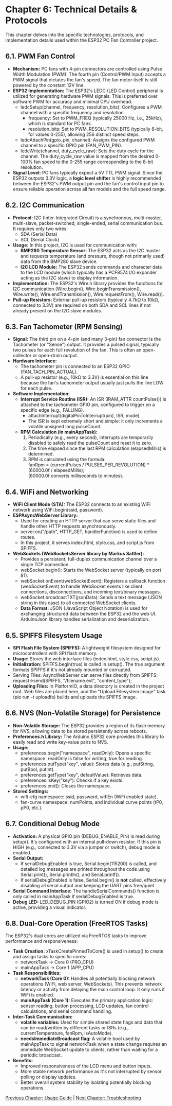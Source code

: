 # **Chapter 6: Technical Details & Protocols**

This chapter delves into the specific technologies, protocols, and implementation details used within the ESP32 PC Fan Controller project.

## **6.1. PWM Fan Control**

* **Mechanism:** PC fans with 4-pin connectors are controlled using Pulse Width Modulation (PWM). The fourth pin (Control/PWM Input) accepts a PWM signal that dictates the fan's speed. The fan motor itself is still powered by the constant 12V line.  
* **ESP32 Implementation:** The ESP32's LEDC (LED Control) peripheral is utilized for generating hardware PWM signals. This is preferred over software PWM for accuracy and minimal CPU overhead.  
  * ledcSetup(channel, frequency, resolution\_bits): Configures a PWM channel with a specific frequency and resolution.  
    * frequency: Set to PWM\_FREQ (typically 25000 Hz, i.e., 25kHz), which is standard for PC fans.  
    * resolution\_bits: Set to PWM\_RESOLUTION\_BITS (typically 8-bit, for values 0-255), allowing 256 distinct speed steps.  
  * ledcAttachPin(gpio\_pin, channel): Assigns the configured PWM channel to a specific GPIO pin (FAN\_PWM\_PIN).  
  * ledcWrite(channel, duty\_cycle\_raw): Sets the duty cycle for the channel. The duty\_cycle\_raw value is mapped from the desired 0-100% fan speed to the 0-255 range corresponding to the 8-bit resolution.  
* **Signal Level:** PC fans typically expect a 5V TTL PWM signal. Since the ESP32 outputs 3.3V logic, a **logic level shifter** is highly recommended between the ESP32's PWM output pin and the fan's control input pin to ensure reliable operation across all fan models and the full speed range.

## **6.2. I2C Communication**

* **Protocol:** I2C (Inter-Integrated Circuit) is a synchronous, multi-master, multi-slave, packet-switched, single-ended, serial communication bus. It requires only two wires:  
  * SDA (Serial Data)  
  * SCL (Serial Clock)  
* **Usage:** In this project, I2C is used for communication with:  
  * **BMP280 Temperature Sensor:** The ESP32 acts as the I2C master and requests temperature (and pressure, though not primarily used) data from the BMP280 slave device.  
  * **I2C LCD Module:** The ESP32 sends commands and character data to the LCD module (which typically has a PCF8574 I/O expander acting as the I2C slave) to display information.  
* **Implementation:** The ESP32's Wire.h library provides the functions for I2C communication (Wire.begin(), Wire.beginTransmission(), Wire.write(), Wire.endTransmission(), Wire.requestFrom(), Wire.read()).  
* **Pull-up Resistors:** External pull-up resistors (typically 4.7kΩ to 10kΩ, connected to 3.3V) are required on both SDA and SCL lines if not already present on the I2C slave modules.

## **6.3. Fan Tachometer (RPM Sensing)**

* **Signal:** The third pin on a 4-pin (and many 3-pin) fan connector is the Tachometer (or "Sense") output. It provides a pulsed signal, typically two pulses for each full revolution of the fan. This is often an open-collector or open-drain output.  
* **Hardware Interface:**  
  * The tachometer pin is connected to an ESP32 GPIO (FAN\_TACH\_PIN\_ACTUAL).  
  * A pull-up resistor (e.g., 10kΩ to 3.3V) is essential on this line because the fan's tachometer output usually just pulls the line LOW for each pulse.  
* **Software Implementation:**  
  * **Interrupt Service Routine (ISR):** An ISR (IRAM\_ATTR countPulse()) is attached to the tachometer GPIO pin, configured to trigger on a specific edge (e.g., FALLING).  
    * attachInterrupt(digitalPinToInterrupt(pin), ISR, mode)  
    * The ISR is kept extremely short and simple: it only increments a volatile unsigned long pulseCount.  
  * **RPM Calculation (in mainAppTask):**  
    1. Periodically (e.g., every second), interrupts are temporarily disabled to safely read the pulseCount and reset it to zero.  
    2. The time elapsed since the last RPM calculation (elapsedMillis) is determined.  
    3. RPM is calculated using the formula:  
       fanRpm \= (currentPulses / PULSES\_PER\_REVOLUTION) \* (60000.0f / elapsedMillis);  
       (60000.0f converts milliseconds to minutes).

## **6.4. WiFi and Networking**

* **WiFi Client Mode (STA):** The ESP32 connects to an existing WiFi network using WiFi.begin(ssid, password).  
* **ESPAsyncWebServer Library:**  
  * Used for creating an HTTP server that can serve static files and handle other HTTP requests asynchronously.  
  * server.on("/path", HTTP\_GET, handlerFunction) is used to define routes.  
  * In this project, it serves index.html, style.css, and script.js from SPIFFS.  
* **WebSockets (WebSocketsServer library by Markus Sattler):**  
  * Provides a persistent, full-duplex communication channel over a single TCP connection.  
  * webSocket.begin(): Starts the WebSocket server (typically on port 81).  
  * webSocket.onEvent(webSocketEvent): Registers a callback function (webSocketEvent) to handle WebSocket events like client connections, disconnections, and incoming text/binary messages.  
  * webSocket.broadcastTXT(jsonData): Sends a text message (JSON string in this case) to all connected WebSocket clients.  
  * **Data Format:** JSON (JavaScript Object Notation) is used for exchanging structured data between the ESP32 and the web UI. ArduinoJson library handles serialization and deserialization.

## **6.5. SPIFFS Filesystem Usage**

* **SPI Flash File System (SPIFFS):** A lightweight filesystem designed for microcontrollers with SPI flash memory.  
* **Usage:** Stores the web interface files (index.html, style.css, script.js).  
* **Initialization:** SPIFFS.begin(true) is called in setup(). The true argument formats SPIFFS if it's not already mounted or corrupted.  
* Serving Files: AsyncWebServer can serve files directly from SPIFFS:  
  request-\>send(SPIFFS, "/filename.ext", "content\_type");  
* **Uploading Files:** In PlatformIO, a data directory is created in the project root. Web files are placed here, and the "Upload Filesystem Image" task (pio run \-t uploadfs) builds and uploads the SPIFFS image.

## **6.6. NVS (Non-Volatile Storage) for Persistence**

* **Non-Volatile Storage:** The ESP32 provides a region of its flash memory for NVS, allowing data to be stored persistently across reboots.  
* **Preferences.h Library:** The Arduino ESP32 core provides this library to easily read and write key-value pairs to NVS.  
* **Usage:**  
  * preferences.begin("namespace", readOnly): Opens a specific namespace. readOnly is false for writing, true for reading.  
  * preferences.putType("key", value): Stores data (e.g., putString, putBool, putInt).  
  * preferences.getType("key", defaultValue): Retrieves data.  
  * preferences.isKey("key"): Checks if a key exists.  
  * preferences.end(): Closes the namespace.  
* **Stored Settings:**  
  * wifi-cfg namespace: ssid, password, wifiEn (WiFi enabled state).  
  * fan-curve namespace: numPoints, and individual curve points (tP0, pP0, etc.).

## **6.7. Conditional Debug Mode**

* **Activation:** A physical GPIO pin (DEBUG\_ENABLE\_PIN) is read during setup(). It's configured with an internal pull-down resistor. If this pin is HIGH (e.g., connected to 3.3V via a jumper or switch), debug mode is enabled.  
* **Serial Output:**  
  * If serialDebugEnabled is true, Serial.begin(115200) is called, and detailed log messages are printed throughout the code using Serial.print(), Serial.println(), and Serial.printf().  
  * If serialDebugEnabled is false, Serial.begin() is **not** called, effectively disabling all serial output and keeping the UART pins free/quiet.  
* **Serial Command Interface:** The handleSerialCommands() function is only called in mainAppTask if serialDebugEnabled is true.  
* **Debug LED:** LED\_DEBUG\_PIN (GPIO2) is turned ON if debug mode is active, providing a visual indicator.

## **6.8. Dual-Core Operation (FreeRTOS Tasks)**

The ESP32's dual cores are utilized via FreeRTOS tasks to improve performance and responsiveness:

* **Task Creation:** xTaskCreatePinnedToCore() is used in setup() to create and assign tasks to specific cores:  
  * networkTask \-\> Core 0 (PRO\_CPU)  
  * mainAppTask \-\> Core 1 (APP\_CPU)  
* **Task Responsibilities:**  
  * **networkTask (Core 0):** Handles all potentially blocking network operations (WiFi, web server, WebSockets). This prevents network latency or activity from delaying the main control loop. It only runs if WiFi is enabled.  
  * **mainAppTask (Core 1):** Executes the primary application logic: sensor reading, button processing, LCD updates, fan control calculations, and serial command handling.  
* **Inter-Task Communication:**  
  * **volatile variables:** Used for simple shared state flags and data that can be read/written by different tasks or ISRs (e.g., currentTemperature, fanRpm, isAutoMode).  
  * **needsImmediateBroadcast flag:** A volatile bool used by mainAppTask to signal networkTask when a state change requires an immediate WebSocket update to clients, rather than waiting for a periodic broadcast.  
* **Benefits:**  
  * Improved responsiveness of the LCD menu and button inputs.  
  * More stable network performance as it's not interrupted by sensor polling or display updates.  
  * Better overall system stability by isolating potentially blocking operations.

[Previous Chapter: Usage Guide](http://docs.google.com/05-usage-guide.md) | [Next Chapter: Troubleshooting](http://docs.google.com/07-troubleshooting.md)